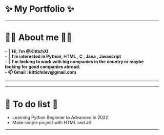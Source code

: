 <h1>✨ My Portfolio ✨</h1>
<hr>
<h1>🐱‍🏍 About me 🐱‍🏍</h1>
<h4>
- 👋 Hi, I’m @KittichXI<br>
- 👀 I’m interested in Python, HTML , C , Java , Javascript <br>
- 💼 I'm looking to work with big companies in the country or maybe looking for good companies abroad.<br>
- 📫 Gmail : kittichdev@gmail.com<br>
<hr> 
</h4>
<hr>
<h1>🎂 To do list 🎂</h1>
<ul>
<li>Learning Python Beginner to Advanced in 2022</li>
 <li>Make simple project with HTML and JS</li>
</ul>
<hr>

<!---
KittichXI/KittichXI is a ✨ special ✨ repository because its `README.md` (this file) appears on your GitHub profile.
You can click the Preview link to take a look at your changes.
--->
